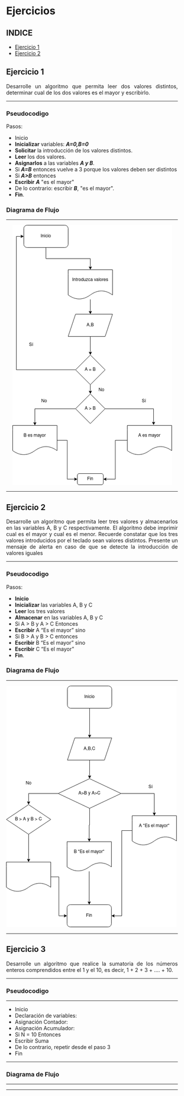 <dir align ="justify">

# Ejercicios



## INDICE

- [Ejercicio 1](#ejercicio1)
- [Ejercicio 2](#ejercicio2)


## Ejercicio 1<a name="ejercicio1"></a>


Desarrolle un algoritmo que permita leer dos valores distintos, determinar cual de los dos valores es el mayor y escribirlo.

---

### Pseudocodigo

Pasos: 
- Inicio 
- __Inicializar__ variables: ___A=0,B=0___
- __Solicitar__ la introducción de los valores distintos.
- __Leer__ los dos valores.
- __Asignarlos__ a las variables ___A y B___.
- Si ___A=B___ entonces vuelve a 3 porque los valores deben ser distintos
- Si ___A>B___ entonces
- __Escribir__ ___A___ "es el mayor"
- De lo contrario: escribir ___B___, "es el mayor".
- __Fin__.

### Diagrama de Flujo
---

<div align="center">
<img src="images/Diagrama%20flujo.drawio.png"/>
</div>

---

## Ejercicio 2<a name="ejercicio2"></a>

Desarrolle un algoritmo que permita leer tres valores y almacenarlos en las variables A, B y C
respectivamente. El algoritmo debe imprimir cual es el mayor y cual es el menor. Recuerde constatar que
los tres valores introducidos por el teclado sean valores distintos. Presente un mensaje de alerta en caso de
que se detecte la introducción de valores iguales

---

### Pseudocodigo 

Pasos:
- __Inicio__
- __Inicializar__ las variables A, B y C
- __Leer__ los tres valores
- __Almacenar__ en las variables A, B y C
- Si A > B y A > C Entonces
- __Escribir__ A “Es el mayor” sino
- Si B > A y B > C entonces
- __Escribir__ B “Es el mayor” sino
- __Escribir__ C “Es el mayor”
- __Fin__.

### Diagrama de Flujo
---

<img src="images/Diagrama%20ejercicio2.drawio.png"/>

---

## Ejercicio 3<a name="ejercicio3"></a>
Desarrolle un algoritmo que realice la sumatoria de los números enteros comprendidos entre el 1 y el 10, es decir, 1 + 2 + 3 + .... + 10.

---

### Pseudocodigo
---

- Inicio
- Declaración de variables:
- Asignación Contador:
- Asignación Acumulador:
- Si N = 10 Entonces
- Escribir Suma
- De lo contrario, repetir desde el paso 3
- Fin

---

### Diagrama de Flujo
---



---
</dir>

